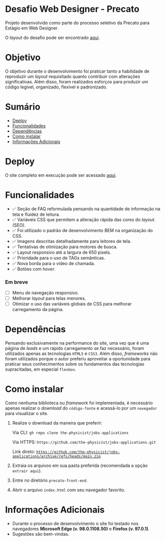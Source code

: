 # Desafio Web Designer - Precato

Projeto desenvolvido como parte do processo seletivo da Precato para Estágio em Web Designer.

O _layout_ do desafio pode ser encontrado [aqui](https://www.figma.com/proto/D9KAm83KYvgdFuszaKhdiQ/PS-Web-Designer).

# Objetivo

O objetivo durante o desenvolvimento foi praticar tanto a habilidade de reproduzir um *layout* requisitado quanto contribuir com alterações significativas. Além disso, foram realizados esforços para produzir um código legível, organizado, flexível e padronizado.

# Sumário

- [Deploy](#deploy)
- [Funcionalidades](#funcionalidades)
- [Dependências](#dependências)
- [Como instalar](#como-instalar)
- [Informações Adicionais](#informações-adicionais)

# Deploy

O site completo em execução pode ser acessado [aqui](https://the-physicist.github.io/application-precato/).

# Funcionalidades

- :white_check_mark: Seção de FAQ reformulada pensando na quantidade de informação na tela e fluidez de leitura.
- :white_check_mark: Variáveis CSS que permitem a alteração rápida das cores do *layout*.
(SEO).
- :white_check_mark: Foi utilizado o padrão de desenvolvimento BEM na organização do CSS.
- :white_check_mark: Imagens descritas detalhadamente para leitores de tela.
- :white_check_mark: Tentativas de otimização para motores de busca.
- :white_check_mark: Layout responsivo até a largura de 650 pixels.
- :white_check_mark: Prioridade para o uso de TAGs semânticas.
- :white_check_mark: Nova borda para o vídeo de chamada.
- :white_check_mark: Botões com *hover*.

### Em breve
- [ ] Menu de navegação responsivo.
- [ ] Melhorar *layout* para telas menores.
- [ ] Otimizar o uso das variáveis globais de CSS para melhorar carregamento da página.

# Dependências

Pensando exclusivamente na performance do site, uma vez que é uma página de *leads* e um rápido carregamento se faz necessário, foram utilizados apenas as tecnologias `HTML5` e `CSS3`. Além disso, *frameworks* não foram utilizados porque o autor preferiu aproveitar a oportunidade para praticar seus conhecimentos sobre os fundamentos das tecnologias supracitadas, em especial `flexbox`.

# Como instalar

Como nenhuma biblioteca ou *framework* foi implementada, é necessário apenas realizar o *download* do `código-fonte` e acessá-lo por um `navegador` para visualizar o site.

1. Realize o download da maneira que preferir:

    Via CLI: `gh repo clone the-physicist/jobs-applications`

    Via HTTPS: `https://github.com/the-physicist/jobs-applications.git`

    Link direto: [`https://github.com/the-physicist/jobs-applications/archive/refs/heads/main.zip`](https://github.com/the-physicist/jobs-applications/archive/refs/heads/main.zip)

2. Extraia os arquivos em sua pasta preferida (recomendada a opção `extrair aqui`).
3. Entre no diretório `precato-front-end`.
4. Abrir o arquivo `index.html` com seu navegador favorito.

# Informações Adicionais

- Durante o processo de desenvolvimento o site foi testado nos navegadores **Microsoft Edge (v. 98.0.1108.50)** e **Firefox (v. 97.0.1)**.
- Sugestões são bem-vindas.